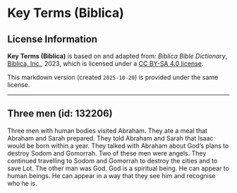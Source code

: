 # Key Terms (Biblica)

## License Information

**Key Terms (Biblica)** is based on and adapted from: _Biblica Bible Dictionary_, [Biblica, Inc.](https://www.biblica.com/), 2023, which is licensed under a [CC BY-SA 4.0 license](https://creativecommons.org/licenses/by-sa/4.0/legalcode.en).

This markdown version (created `2025-10-20`) is provided under the same license.



--------------------------------

## Three men (id: 132206)

Three men with human bodies visited Abraham. They ate a meal that Abraham and Sarah prepared. They told Abraham and Sarah that Isaac would be born within a year. They talked with Abraham about God’s plans to destroy Sodom and Gomorrah. Two of these men were angels. They continued travelling to Sodom and Gomorrah to destroy the cities and to save Lot. The other man was God. God is a spiritual being. He can appear to human beings. He can appear in a way that they see him and recognise who he is.


